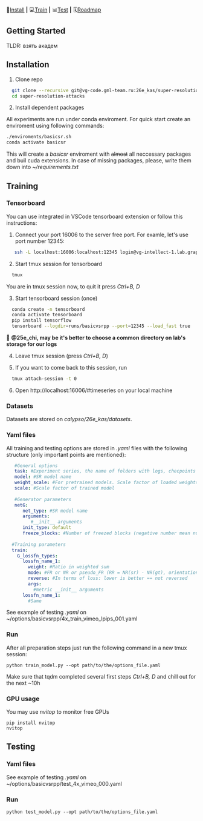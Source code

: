  🔧[Install](#installation)  **|** 💻[Train](#training) **|** 📊[Test](#testing) **|** 🗓️[Roadmap](#roadmap)

## Getting Started
TLDR: взять академ

## Installation
1. Clone repo
```sh
  git clone --recursive git@vg-code.gml-team.ru:26e_kas/super-resolution-attacks.git
  cd super-resolution-attacks
```
2. Install dependent packages

All experiments are run under conda enviroment. For quick start create an enviroment using following commands:

  ```sh
  ./enviroments/basicsr.sh
  conda activate basicsr
  ```
This will create a _basicsr_ enviroment with ~~almost~~ all neccessary packages and buil cuda extensions.
In case of missing packages, please, write them down into _~/requirements.txt_


## Training
### Tensorboard
You can use integrated in VSCode tensorboard extension or follow this instructions:
1. Connect your port 16006 to the server free port. For examle, let's use port number 12345:
```sh
   ssh -L localhost:16006:localhost:12345 login@vg-intellect-1.lab.graphicon.ru
```
2. Start tmux session for tensorboard
```sh
  tmux
```
You are in tmux session now, to quit it press _Ctrl+B, D_

3. Start tensorboard session (once)
```sh
  conda create -n tensorboard
  conda activate tensorboard
  pip install tensorflow
  tensorboard --logdir=runs/basicvsrpp --port=12345 --load_fast true
```
🚩 **@25e_chi, may be it's better to choose a common directory on lab's storage for our logs**

4. Leave tmux session (press _Ctrl+B, D_)

5. If you want to come back to this session, run
```sh
  tmux attach-session -t 0
```
6. Open http://localhost:16006/#timeseries on your local machine

### Datasets
Datasets are stored on _calypso/26e_kas/datasets_.

### Yaml files
All training and testing options are stored in _.yaml_ files with the following structure (only important points are mentioned):
```yaml
   #General options
   task: #Experiment series, the name of folders with logs, checpoints etc.
   model: #SR model name
   weight_scale: #For pretrained models. Scale factor of loaded weights
   scale: #Scale factor of trained model
   
   #Generator parameters
   netG: 
      net_type: #SR model name
      arguments: 
         #__init__ arguments
      init_type: default
      freeze_blocks: #Number of freezed blocks (negative number mean number of unfreezed blocks)
  
  #Training parameters
  train: 
    G_lossfn_types: 
      lossfn_name_1:
        weight: #Ratio in weighted sum
        mode: #FR or NR or pseudo_FR (RR = NR(sr) - NR(gt), orientation is presserved)
        reverse: #In terms of loss: lower is better == not reversed
        args:
          #metric __init__ arguments
      lossfn_name_1:
        #Same
```

See example of testing _.yaml_ on ~/options/basicvsrpp/4x_train_vimeo_lpips_001.yaml

### Run
After all preparation steps just run the following command in a new tmux session:
```ssh
python train_model.py --opt path/to/the/options_file.yaml
```
Make sure that tqdm completed several first steps _Ctrl+B, D_ and chill out for the next ~10h

### GPU usage
You may use _nvitop_ to monitor free GPUs 
```ssh
pip install nvitop
nvitop
```

## Testing
### Yaml files
See example of testing _.yaml_ on ~/options/basicvsrpp/test_4x_vimeo_000.yaml

### Run
```ssh
python test_model.py --opt path/to/the/options_file.yaml
```
